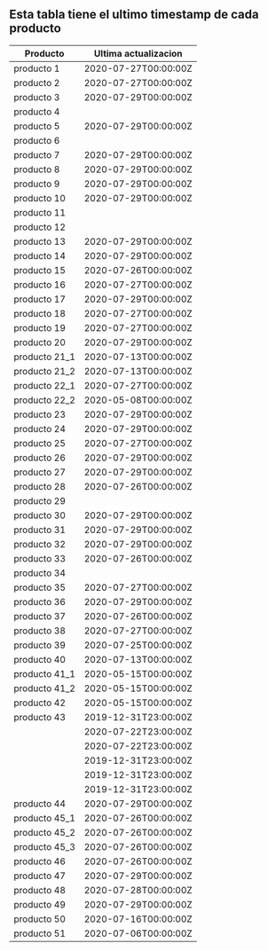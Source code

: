 ## Esta tabla tiene el ultimo timestamp de cada producto
|Producto|Ultima actualizacion |
|------ |------ |
|producto 1|2020-07-27T00:00:00Z|
|producto 2|2020-07-27T00:00:00Z|
|producto 3|2020-07-29T00:00:00Z|
|producto 4|
|producto 5|2020-07-29T00:00:00Z|
|producto 6|
|producto 7|2020-07-29T00:00:00Z|
|producto 8|2020-07-29T00:00:00Z|
|producto 9|2020-07-29T00:00:00Z|
|producto 10|2020-07-29T00:00:00Z|
|producto 11|
|producto 12|
|producto 13|2020-07-29T00:00:00Z|
|producto 14|2020-07-29T00:00:00Z|
|producto 15|2020-07-26T00:00:00Z|
|producto 16|2020-07-27T00:00:00Z|
|producto 17|2020-07-29T00:00:00Z|
|producto 18|2020-07-27T00:00:00Z|
|producto 19|2020-07-27T00:00:00Z|
|producto 20|2020-07-29T00:00:00Z|
|producto 21_1|2020-07-13T00:00:00Z|
|producto 21_2|2020-07-13T00:00:00Z|
|producto 22_1|2020-07-27T00:00:00Z|
|producto 22_2|2020-05-08T00:00:00Z|
|producto 23|2020-07-29T00:00:00Z|
|producto 24|2020-07-29T00:00:00Z|
|producto 25|2020-07-27T00:00:00Z|
|producto 26|2020-07-29T00:00:00Z|
|producto 27|2020-07-29T00:00:00Z|
|producto 28|2020-07-26T00:00:00Z|
|producto 29|
|producto 30|2020-07-29T00:00:00Z|
|producto 31|2020-07-29T00:00:00Z|
|producto 32|2020-07-29T00:00:00Z|
|producto 33|2020-07-26T00:00:00Z|
|producto 34|
|producto 35|2020-07-27T00:00:00Z|
|producto 36|2020-07-29T00:00:00Z|
|producto 37|2020-07-26T00:00:00Z|
|producto 38|2020-07-27T00:00:00Z|
|producto 39|2020-07-25T00:00:00Z|
|producto 40|2020-07-13T00:00:00Z|
|producto 41_1|2020-05-15T00:00:00Z|
|producto 41_2|2020-05-15T00:00:00Z|
|producto 42|2020-05-15T00:00:00Z|
|producto 43|2019-12-31T23:00:00Z|
| |2020-07-22T23:00:00Z|
| |2020-07-22T23:00:00Z|
| |2019-12-31T23:00:00Z|
| |2019-12-31T23:00:00Z|
| |2019-12-31T23:00:00Z|
|producto 44|2020-07-29T00:00:00Z|
|producto 45_1|2020-07-26T00:00:00Z|
|producto 45_2|2020-07-26T00:00:00Z|
|producto 45_3|2020-07-26T00:00:00Z|
|producto 46|2020-07-26T00:00:00Z|
|producto 47|2020-07-29T00:00:00Z|
|producto 48|2020-07-28T00:00:00Z|
|producto 49|2020-07-29T00:00:00Z|
|producto 50|2020-07-16T00:00:00Z|
|producto 51|2020-07-06T00:00:00Z|
